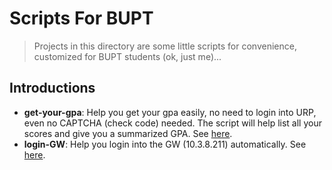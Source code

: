 # Scripts For BUPT
> Projects in this directory are some little scripts for convenience, customized for BUPT students (ok, just me)...

## Introductions
* **get-your-gpa**: Help you get your gpa easily, no need to login into URP, even no CAPTCHA (check code) needed. The script will help list all your scores and give you a summarized GPA. See [here](/scripts-for-bupt/get-your-gpa).
* **login-GW**: Help you login into the GW (10.3.8.211) automatically. See [here](/scripts-for-bupt/login-bupt-gw).
